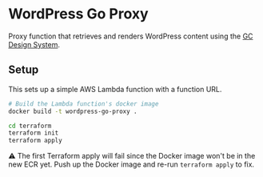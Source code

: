 # WordPress Go Proxy
Proxy function that retrieves and renders WordPress content using the [GC Design System](https://design-system.alpha.canada.ca/).

## Setup
This sets up a simple AWS Lambda function with a function URL.

```sh
# Build the Lambda function's docker image
docker build -t wordpress-go-proxy .

cd terraform
terraform init
terraform apply
```

:warning: The first Terraform apply will fail since the Docker image won't be in the new ECR yet.  Push up the Docker image and re-run `terraform apply` to fix.